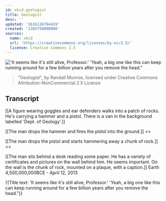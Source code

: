```yaml
---
id: xkcd.geologist
title: Geologist
desc: ''
updated: '1616126764419'
created: '1365750000000'
sources:
  name: xkcd
  url: 'https://creativecommons.org/licenses/by-nc/2.5/'
  license: Creative Commons 2.5
---
```

!['It seems like it's still alive, Professor.' 'Yeah, a big one like this can keep running around for a few billion years after you remove the head."](https://imgs.xkcd.com/comics/geologist.png)
> "Geologist", by Randall Munroe, licensed under Creative Commons Attribution-NonCommercial 2.5 License

## Transcript
[[A figure wearing goggles and ear defenders walks into a patch of rocks. He's carrying a hammer and a pistol. There is a van in the background labelled 'Dept. of Geology'.]]

[[The man drops the hammer and fires the pistol into the ground.]]
<<BLAM BLAM BLAM>>

[[The man drops the pistol and starts hammering away a chunk of rock.]]
<<Clink clink>>

[[The man sits behind a desk reading some paper. He has a variety of certificates and pictures on the wall behind him. He seems important. On the wall is the chunk of rock, mounted on a plaque, with a caption.]]
Earth
4,500,000,000BCE - April 12, 2013

{{Title text: 'It seems like it's still alive, Professor.' 'Yeah, a big one like this can keep running around for a few billion years after you remove the head."}}
